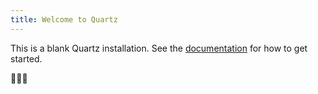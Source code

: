 ```yaml
---
title: Welcome to Quartz
---
```


This is a blank Quartz installation.
See the [documentation](https://quartz.jzhao.xyz) for how to get started.

🍒🍓🍎